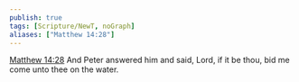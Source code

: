 ```yaml
---
publish: true
tags: [Scripture/NewT, noGraph]
aliases: ["Matthew 14:28"]
---
```

[Matthew 14:28](https://churchofjesuschrist.org/study/scriptures/nt/matt/14?lang=eng&id=p28#p28) And Peter answered him and said, Lord, if it be thou, bid me come unto thee on the water.
